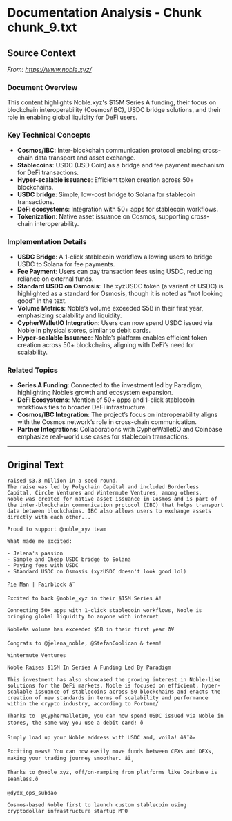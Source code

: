 # Documentation Analysis - Chunk chunk_9.txt

## Source Context
*From: https://www.noble.xyz/*

### Document Overview  
This content highlights Noble.xyz's $15M Series A funding, their focus on blockchain interoperability (Cosmos/IBC), USDC bridge solutions, and their role in enabling global liquidity for DeFi users.  

### Key Technical Concepts  
- **Cosmos/IBC**: Inter-blockchain communication protocol enabling cross-chain data transport and asset exchange.  
- **Stablecoins**: USDC (USD Coin) as a bridge and fee payment mechanism for DeFi transactions.  
- **Hyper-scalable issuance**: Efficient token creation across 50+ blockchains.  
- **USDC bridge**: Simple, low-cost bridge to Solana for stablecoin transactions.  
- **DeFi ecosystems**: Integration with 50+ apps for stablecoin workflows.  
- **Tokenization**: Native asset issuance on Cosmos, supporting cross-chain interoperability.  

### Implementation Details  
- **USDC Bridge**: A 1-click stablecoin workflow allowing users to bridge USDC to Solana for fee payments.  
- **Fee Payment**: Users can pay transaction fees using USDC, reducing reliance on external funds.  
- **Standard USDC on Osmosis**: The xyzUSDC token (a variant of USDC) is highlighted as a standard for Osmosis, though it is noted as "not looking good" in the text.  
- **Volume Metrics**: Noble’s volume exceeded $5B in their first year, emphasizing scalability and liquidity.  
- **CypherWalletIO Integration**: Users can now spend USDC issued via Noble in physical stores, similar to debit cards.  
- **Hyper-scalable Issuance**: Noble’s platform enables efficient token creation across 50+ blockchains, aligning with DeFi’s need for scalability.  

### Related Topics  
- **Series A Funding**: Connected to the investment led by Paradigm, highlighting Noble’s growth and ecosystem expansion.  
- **DeFi Ecosystems**: Mention of 50+ apps and 1-click stablecoin workflows ties to broader DeFi infrastructure.  
- **Cosmos/IBC Integration**: The project’s focus on interoperability aligns with the Cosmos network’s role in cross-chain communication.  
- **Partner Integrations**: Collaborations with CypherWalletIO and Coinbase emphasize real-world use cases for stablecoin transactions.

---

## Original Text
```
raised $3.3 million in a seed round.
The raise was led by Polychain Capital and included Borderless Capital, Circle Ventures and Wintermute Ventures, among others.
Noble was created for native asset issuance in Cosmos and is part of the inter-blockchain communication protocol (IBC) that helps transport data between blockchains. IBC also allows users to exchange assets directly with each other...

Proud to support @noble_xyz team

What made me excited:

- Jelena's passion
- Simple and Cheap USDC bridge to Solana
- Paying fees with USDC
- Standard USDC on Osmosis (xyzUSDC doesn't look good lol)

Pie Man | Fairblock â¨

Excited to back @noble_xyz in their $15M Series A!

Connecting 50+ apps with 1-click stablecoin workflows, Noble is bringing global liquidity to anyone with internet

Nobleâs volume has exceeded $5B in their first year ð¥

Congrats to @jelena_noble, @StefanCoolican & team!

Wintermute Ventures

Noble Raises $15M In Series A Funding Led By Paradigm

This investment has also showcased the growing interest in Noble-like solutions for the DeFi markets. Noble is focused on efficient, hyper-scalable issuance of stablecoins across 50 blockchains and enacts the creation of new standards in terms of scalability and performance within the crypto industry, according to Fortune/

Thanks to  @CypherWalletIO, you can now spend USDC issued via Noble in stores, the same way you use a debit card! ð

Simply load up your Noble address with USDC and, voila! ðâ¨ð«

Exciting news! You can now easily move funds between CEXs and DEXs, making your trading journey smoother. âï¸

Thanks to @noble_xyz, off/on-ramping from platforms like Coinbase is seamless.ð

@dydx_ops_subdao

Cosmos-based Noble first to launch custom stablecoin using cryptodollar infrastructure startup M^0

```